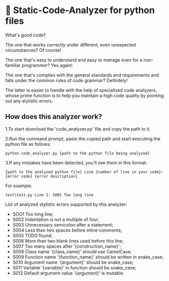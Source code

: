 # 🔎 Static-Code-Analyzer for python files

What's good code? 

The one that works correctly under different, even unexpected circumstances? 
Of course!

The one that's easy to understand and easy to manage even for a non-familiar programmer?
Yes again!

The one that's complies with the general standards and requirements and falls under the common rules of code grammar?
Definitely!

The latter is easier to handle with the help of specialized code analyzers, whose prime function is to help you maintain a high code quality by pointing out any stylistic errors.

## How does this analyzer work?

1.To start download the 'code_analyzer.py' file and copy the path to it.

2.Run the command prompt, paste the copied path and start executing the python file as follows:

    python code_analyzer.py {path to the python file being analyzed}
    
    
3.If any mistakes have been detected, you'll see them in this format:

    {path to the analyzed python file} Line {number of line in your code}: {error code} {error description}

For example:

    test\test.py Line 1: S001 Too long line
    
    
List of analyzed stylistic errors supported by this analyzer:

- SOO1 Too long line;
- S002 Indentation is not a multiple of four;
- S003 Unnecessary semicolon after a statement;
- S004 Less than two spaces before inline comments;
- S005 TODO found;
- S006 More than two blank lines used before this line;
- S007 Too many spaces after '{construction_name}';
- S008 Class name '{class_name}' should use CamelCase;
- S009 Function name '{function_name}' should be written in snake_case;
- S010 Argument name '{argument}' should be snake_case;
- S011 Variable '{variable}' in function should be snake_case;
- S012 Default argument value '{argument}' is mutable.
